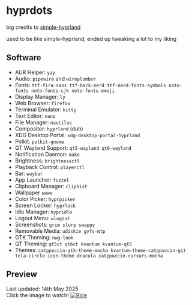 # hyprdots
big credits to [simple-hyprland](https://github.com/gaurav23b/simple-hyprland?tab=readme-ov-file)

used to be like simple-hyprland, ended up tweaking a lot to my liking

## Software
- AUR Helper: `yay`
- Audio: `pipewire` and `wireplumber`
- Fonts: `ttf-fira-sans ttf-hack-nerd ttf-nerd-fonts-symbols noto-fonts noto-fonts-cjk noto-fonts-emoji`
- Display Manager: `ly`
- Web Browser: `firefox`
- Terminal Emulator: `kitty`
- Text Editor: `nano`
- File Manager: `nautilus`
- Compositor: `hyprland` (duh)
- XDG Desktop Portal: `xdg-desktop-portal-hyprland`
- Polkit: `polkit-gnome`
- QT Wayland Support: `qt5-wayland qt6-wayland`
- Notification Daemon: `mako`
- Brightness: `brightnessctl`
- Playback Control: `playerctl`
- Bar: `waybar`
- App Launcher: `fuzzel`
- Clipboard Manager: `cliphist`
- Wallpaper `swww`
- Color Picker: `hyprpicker`
- Screen Locker: `hyprlock`
- Idle Manager: `hypridle`
- Logout Menu: `wlogout`
- Screenshots: `grim slurp swappy`
- Removable Media: `udiskie gvfs-mtp`
- GTK Theming: `nwg-look`
- QT Theming: `qt5ct qt6ct kvantum kvantum-qt5`
- Themes: `catppuccin-gtk-theme-mocha kvantum-theme-catppuccin-git tela-circle-icon-theme-dracula catppuccin-cursors-mocha`

## Preview
Last updated: 14th May 2025\
Click the image to watch!
[![Rice](https://files.catbox.moe/0imbbj.png)](https://files.catbox.moe/lfpdp3.mp4)
